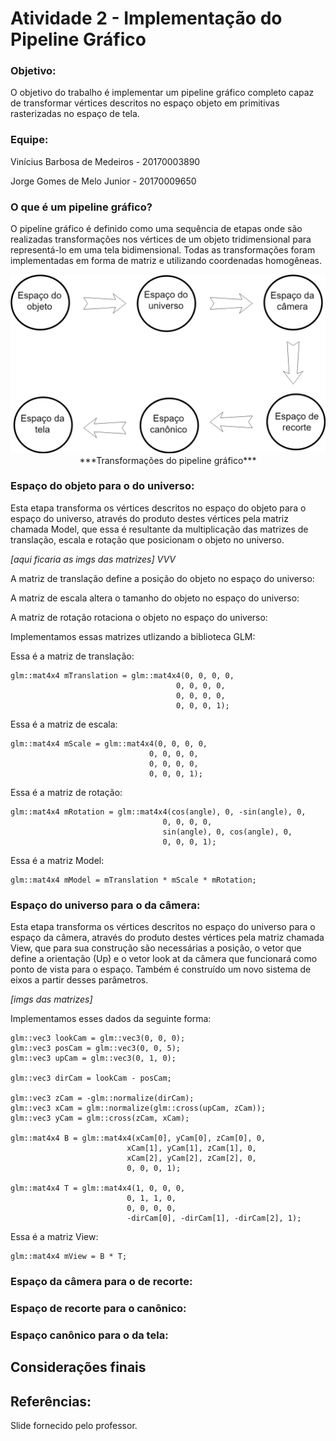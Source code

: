 # Atividade 2 - Implementação do Pipeline Gráfico

### Objetivo:

O objetivo do trabalho é implementar um pipeline gráfico completo capaz de transformar vértices descritos no espaço objeto em primitivas rasterizadas no espaço de tela.

### Equipe:

Vinícius Barbosa de Medeiros - 20170003890

Jorge Gomes de Melo Junior - 20170009650

### O que é um pipeline gráfico?

O pipeline gráfico é definido como uma sequência de etapas onde são realizadas transformações nos vértices de um objeto tridimensional para representá-lo em uma tela bidimensional. Todas as transformações foram implementadas em forma de matriz e utilizando coordenadas homogêneas. 

<p align="center"> 
<img src="./assets/cgTexto.png" >
    ***Transformações do pipeline gráfico***
</p>


### Espaço do objeto para o do universo:

Esta etapa transforma os vértices descritos no espaço do objeto para o espaço do universo, através do produto destes vértices pela matriz chamada Model, que essa é resultante da multiplicação das matrizes de translação, escala e rotação que posicionam o objeto no universo. 

*[aqui ficaria as imgs das matrizes] VVV*

A matriz de translação define a posição do objeto no espaço do universo:

A matriz de escala altera o tamanho do objeto no espaço do universo:

A matriz de rotação rotaciona o objeto no espaço do universo:


Implementamos essas matrizes utlizando a biblioteca GLM:

Essa é a matriz de translação:

    glm::mat4x4 mTranslation = glm::mat4x4(0, 0, 0, 0,
                                         0, 0, 0, 0,
                                         0, 0, 0, 0,
                                         0, 0, 0, 1);
                                         
Essa é a matriz de escala:                                         
                                         
    glm::mat4x4 mScale = glm::mat4x4(0, 0, 0, 0,
                                   0, 0, 0, 0,
                                   0, 0, 0, 0,
                                   0, 0, 0, 1);

Essa é a matriz de rotação:  

    glm::mat4x4 mRotation = glm::mat4x4(cos(angle), 0, -sin(angle), 0,
                                      0, 0, 0, 0,
                                      sin(angle), 0, cos(angle), 0,
                                      0, 0, 0, 1);

Essa é a matriz Model:

    glm::mat4x4 mModel = mTranslation * mScale * mRotation;
    


### Espaço do universo para o da câmera:

Esta etapa transforma os vértices descritos no espaço do universo para o espaço da câmera, através do produto destes vértices pela matriz chamada View, que para sua construção são necessárias a posição, o vetor que define a orientação (Up) e o vetor look at da câmera que funcionará como ponto de vista para o espaço. Também é construído um novo sistema de eixos a partir desses parâmetros. 

*[imgs das matrizes]*

Implementamos esses dados da seguinte forma:

    glm::vec3 lookCam = glm::vec3(0, 0, 0);
    glm::vec3 posCam = glm::vec3(0, 0, 5);
    glm::vec3 upCam = glm::vec3(0, 1, 0);

    glm::vec3 dirCam = lookCam - posCam;

    glm::vec3 zCam = -glm::normalize(dirCam);
    glm::vec3 xCam = glm::normalize(glm::cross(upCam, zCam));
    glm::vec3 yCam = glm::cross(zCam, xCam);

    glm::mat4x4 B = glm::mat4x4(xCam[0], yCam[0], zCam[0], 0,
                              xCam[1], yCam[1], zCam[1], 0,
                              xCam[2], yCam[2], zCam[2], 0,
                              0, 0, 0, 1);

    glm::mat4x4 T = glm::mat4x4(1, 0, 0, 0,
                              0, 1, 1, 0,
                              0, 0, 0, 0,
                              -dirCam[0], -dirCam[1], -dirCam[2], 1);
                              
Essa é a matriz View:

    glm::mat4x4 mView = B * T;

### Espaço da câmera para o de recorte:


### Espaço de recorte para o canônico:


### Espaço canônico para o da tela:

## Considerações finais

## Referências:
Slide fornecido pelo professor.
